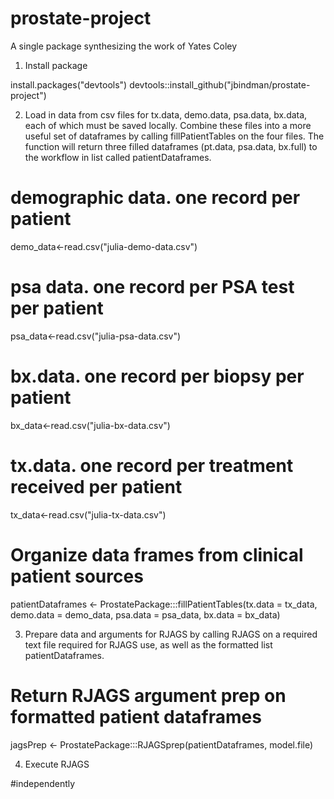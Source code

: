 # prostate-project
A single package synthesizing the work of Yates Coley

1. Install package

install.packages("devtools")
devtools::install_github("jbindman/prostate-project") 

2. Load in data from csv files for tx.data, demo.data, psa.data, bx.data, each of which must be saved locally. Combine these files into a more useful set of dataframes by calling fillPatientTables on the four files. The function will return three filled dataframes (pt.data, psa.data, bx.full) to the workflow in list called patientDataframes. 

# demographic data. one record per patient
demo_data<-read.csv("julia-demo-data.csv")
# psa data. one record per PSA test per patient
psa_data<-read.csv("julia-psa-data.csv")
# bx.data. one record per biopsy per patient
bx_data<-read.csv("julia-bx-data.csv")
# tx.data. one record per treatment received per patient
tx_data<-read.csv("julia-tx-data.csv")


# Organize data frames from clinical patient sources
patientDataframes <- ProstatePackage:::fillPatientTables(tx.data = tx_data, demo.data = demo_data, psa.data = psa_data, bx.data = bx_data)


3. Prepare data and arguments for RJAGS by calling RJAGS on a required text file required for RJAGS use, as well as the formatted list patientDataframes.

# Return RJAGS argument prep on formatted patient dataframes
jagsPrep <- ProstatePackage:::RJAGSprep(patientDataframes, model.file)

4. Execute RJAGS 

#independently
